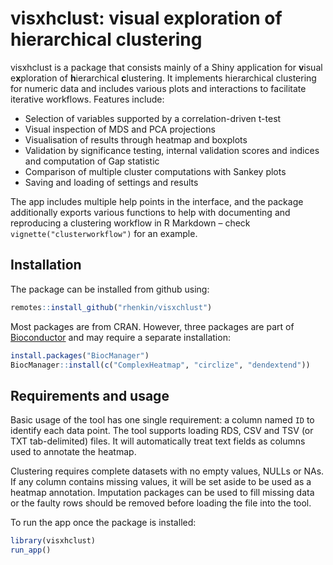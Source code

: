 
<!-- README.md is generated from README.Rmd. Please edit that file -->

# visxhclust: visual exploration of hierarchical clustering

<!-- badges: start -->
<!-- badges: end -->

visxhclust is a package that consists mainly of a Shiny application for
**v**isual e**x**ploration of **h**ierarchical **c**lustering. It
implements hierarchical clustering for numeric data and includes various
plots and interactions to facilitate iterative workflows. Features
include:

-   Selection of variables supported by a correlation-driven t-test
-   Visual inspection of MDS and PCA projections
-   Visualisation of results through heatmap and boxplots
-   Validation by significance testing, internal validation scores and
    indices and computation of Gap statistic
-   Comparison of multiple cluster computations with Sankey plots
-   Saving and loading of settings and results

The app includes multiple help points in the interface, and the package
additionally exports various functions to help with documenting and
reproducing a clustering workflow in R Markdown – check
`vignette("clusterworkflow")` for an example.

## Installation

The package can be installed from github using:

``` r
remotes::install_github("rhenkin/visxchlust")
```

Most packages are from CRAN. However, three packages are part of
[Bioconductor](http://www.bioconductor.org/) and may require a separate
installation:

``` r
install.packages("BiocManager")
BiocManager::install(c("ComplexHeatmap", "circlize", "dendextend"))
```

## Requirements and usage

Basic usage of the tool has one single requirement: a column named `ID`
to identify each data point. The tool supports loading RDS, CSV and TSV
(or TXT tab-delimited) files. It will automatically treat text fields as
columns used to annotate the heatmap.

Clustering requires complete datasets with no empty values, NULLs or
NAs. If any column contains missing values, it will be set aside to be
used as a heatmap annotation. Imputation packages can be used to fill
missing data or the faulty rows should be removed before loading the
file into the tool.

To run the app once the package is installed:

``` r
library(visxhclust)
run_app()
```
